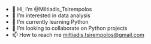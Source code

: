 - 👋 Hi, I’m @Miltiadis_Tsirempolos
- 👀 I’m interested in data analysis
- 🌱 I’m currently learning Python
- 💞️ I’m looking to collaborate on Python projects
- 📫 How to reach me miltiadis.tsirempolos@gmail.com

<!---
MiltosTsir/MiltosTsir is a ✨ special ✨ repository because its `README.md` (this file) appears on your GitHub profile.
You can click the Preview link to take a look at your changes.
--->
